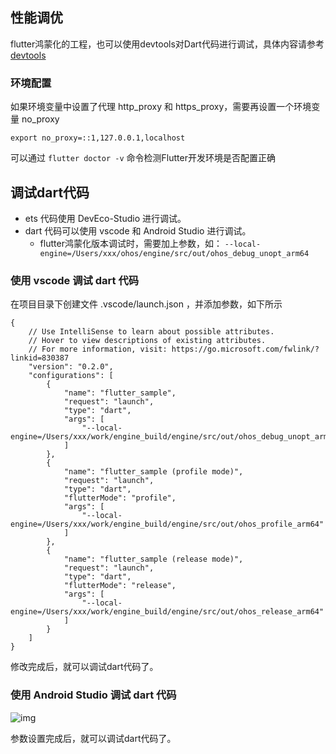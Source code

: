 ##  性能调优

flutter鸿蒙化的工程，也可以使用devtools对Dart代码进行调试，具体内容请参考 [devtools](https://docs.flutter.cn/tools/devtools)

### 环境配置

如果环境变量中设置了代理 http_proxy 和 https_proxy，需要再设置一个环境变量 no_proxy

```
export no_proxy=::1,127.0.0.1,localhost
```

可以通过 `flutter doctor -v` 命令检测Flutter开发环境是否配置正确





##  调试dart代码

- ets 代码使用 DevEco-Studio 进行调试。
- dart 代码可以使用 vscode 和 Android Studio 进行调试。
  - flutter鸿蒙化版本调试时，需要加上参数，如： `--local-engine=/Users/xxx/ohos/engine/src/out/ohos_debug_unopt_arm64`

### 使用 vscode 调试 dart 代码

在项目目录下创建文件 .vscode/launch.json ，并添加参数，如下所示

```
{
    // Use IntelliSense to learn about possible attributes.
    // Hover to view descriptions of existing attributes.
    // For more information, visit: https://go.microsoft.com/fwlink/?linkid=830387
    "version": "0.2.0",
    "configurations": [
        {
            "name": "flutter_sample",
            "request": "launch",
            "type": "dart",
            "args": [
                "--local-engine=/Users/xxx/work/engine_build/engine/src/out/ohos_debug_unopt_arm64"
            ]
        },
        {
            "name": "flutter_sample (profile mode)",
            "request": "launch",
            "type": "dart",
            "flutterMode": "profile",
            "args": [
                "--local-engine=/Users/xxx/work/engine_build/engine/src/out/ohos_profile_arm64"
            ]
        },
        {
            "name": "flutter_sample (release mode)",
            "request": "launch",
            "type": "dart",
            "flutterMode": "release",
            "args": [
                "--local-engine=/Users/xxx/work/engine_build/engine/src/out/ohos_release_arm64"
            ]
        }
    ]
}
```

修改完成后，就可以调试dart代码了。

### 使用 Android Studio 调试 dart 代码

![img](https://luckly007.oss-cn-beijing.aliyuncs.com/uPic/06_android_run_config.png)

参数设置完成后，就可以调试dart代码了。

